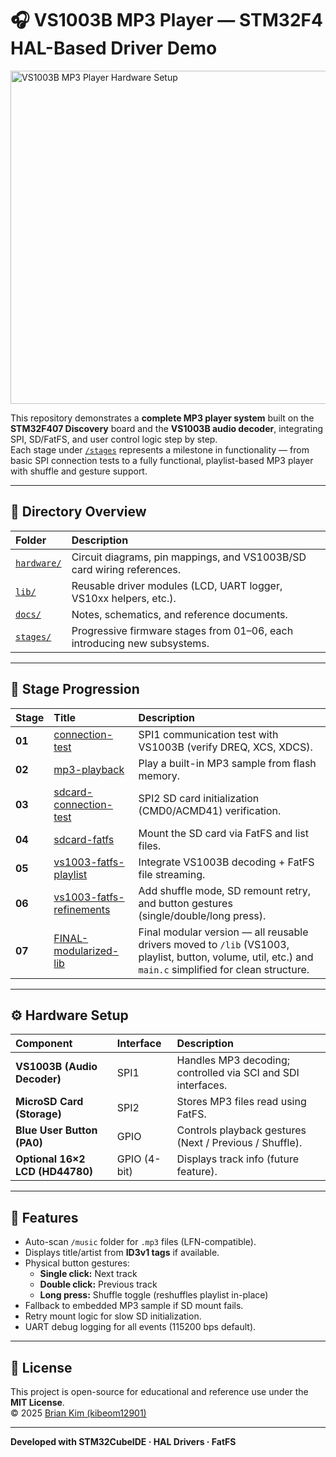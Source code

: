 # 🎧 VS1003B MP3 Player — STM32F4 HAL-Based Driver Demo

<img width="703" height="533" alt="VS1003B MP3 Player Hardware Setup" src="https://github.com/user-attachments/assets/e021b8f2-c509-44d5-8b85-8545967e1c4c" />

This repository demonstrates a **complete MP3 player system** built on the **STM32F407 Discovery** board and the **VS1003B audio decoder**, integrating SPI, SD/FatFS, and user control logic step by step.  
Each stage under [`/stages`](./stages) represents a milestone in functionality — from basic SPI connection tests to a fully functional, playlist-based MP3 player with shuffle and gesture support.

---

## 📂 Directory Overview

| Folder | Description |
|:--|:--|
| [`hardware/`](./hardware) | Circuit diagrams, pin mappings, and VS1003B/SD card wiring references. |
| [`lib/`](./lib) | Reusable driver modules (LCD, UART logger, VS10xx helpers, etc.). |
| [`docs/`](./docs) | Notes, schematics, and reference documents. |
| [`stages/`](./stages) | Progressive firmware stages from 01–06, each introducing new subsystems. |

---

## 🧩 Stage Progression

| Stage | Title | Description |
|:--|:--|:--|
| **01** | [connection-test](./stages/01-connection-test) | SPI1 communication test with VS1003B (verify DREQ, XCS, XDCS). |
| **02** | [mp3-playback](./stages/02-mp3-playback) | Play a built-in MP3 sample from flash memory. |
| **03** | [sdcard-connection-test](./stages/03-sdcard-connection-test) | SPI2 SD card initialization (CMD0/ACMD41) verification. |
| **04** | [sdcard-fatfs](./stages/04-sdcard-fatfs) | Mount the SD card via FatFS and list files. |
| **05** | [vs1003-fatfs-playlist](./stages/05-vs1003-fatfs-playlist) | Integrate VS1003B decoding + FatFS file streaming. |
| **06** | [vs1003-fatfs-refinements](./stages/06-vs1003-fatfs-refinements) | Add shuffle mode, SD remount retry, and button gestures (single/double/long press). |
| **07** | [FINAL-modularized-lib](./stages/07-FINAL-modularized-lib) | Final modular version — all reusable drivers moved to `/lib` (VS1003, playlist, button, volume, util, etc.) and `main.c` simplified for clean structure. |

---

## ⚙️ Hardware Setup

| Component | Interface | Description |
|:--|:--|:--|
| **VS1003B (Audio Decoder)** | SPI1 | Handles MP3 decoding; controlled via SCI and SDI interfaces. |
| **MicroSD Card (Storage)** | SPI2 | Stores MP3 files read using FatFS. |
| **Blue User Button (PA0)** | GPIO | Controls playback gestures (Next / Previous / Shuffle). |
| **Optional 16×2 LCD (HD44780)** | GPIO (4-bit) | Displays track info (future feature). |

---

## 🎵 Features

- Auto-scan `/music` folder for `.mp3` files (LFN-compatible).  
- Displays title/artist from **ID3v1 tags** if available.  
- Physical button gestures:
  - **Single click:** Next track  
  - **Double click:** Previous track  
  - **Long press:** Shuffle toggle (reshuffles playlist in-place)  
- Fallback to embedded MP3 sample if SD mount fails.  
- Retry mount logic for slow SD initialization.  
- UART debug logging for all events (115200 bps default).


---

## 🧾 License

This project is open-source for educational and reference use under the **MIT License**.  
© 2025 [Brian Kim (kibeom12901)](https://github.com/kibeom12901)

---

**Developed with STM32CubeIDE · HAL Drivers · FatFS**
